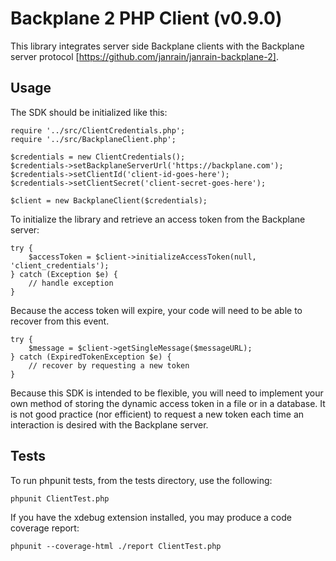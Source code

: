Backplane 2 PHP Client (v0.9.0)
=======================

This library integrates server side Backplane clients with the Backplane server protocol [https://github.com/janrain/janrain-backplane-2].

Usage
-----

The SDK should be initialized like this:

    require '../src/ClientCredentials.php';
    require '../src/BackplaneClient.php';

    $credentials = new ClientCredentials();
    $credentials->setBackplaneServerUrl('https://backplane.com');
    $credentials->setClientId('client-id-goes-here');
    $credentials->setClientSecret('client-secret-goes-here');

    $client = new BackplaneClient($credentials);

To initialize the library and retrieve an access token from the Backplane server:

    try {
        $accessToken = $client->initializeAccessToken(null, 'client_credentials');
    } catch (Exception $e) {
        // handle exception
    }

Because the access token will expire, your code will need to be able to recover from this event.

    try {
        $message = $client->getSingleMessage($messageURL);
    } catch (ExpiredTokenException $e) {
        // recover by requesting a new token
    }

Because this SDK is intended to be flexible, you will need to implement your own method of
storing the dynamic access token in a file or in a database.  It is not good practice (nor efficient) to
request a new token each time an interaction is desired with the Backplane server.

Tests
-----

To run phpunit tests, from the tests directory, use the following:

    phpunit ClientTest.php

If you have the xdebug extension installed, you may produce a code coverage report:

    phpunit --coverage-html ./report ClientTest.php





